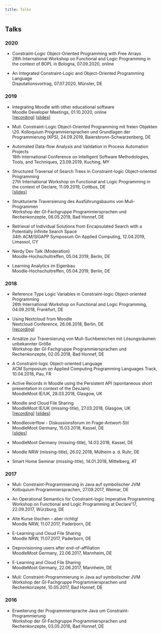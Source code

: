 ```yaml
---
title: Talks
---
```


## Talks

### 2020

* Constraint-Logic Object-Oriented Programming with Free Arrays  
  28th International Workshop on Functional and Logic Programming in the context of BOPL in Bologna, 07.09.2020, online

* An Integrated Constraint-Logic and Object-Oriented Programming Language  
  Disputationsvortrag, 07.07.2020, Münster, DE



### 2019

* Integrating Moodle with other educational software  
  Moodle Developer Meetings, 01.10.2020, online  
  \[[recording](https://moodle.org/mod/bigbluebuttonbn/view.php?id=8596)] \[[slides](https://docs.moodle.org/dev/images_dev/0/01/2019-10-devtalk-integrations.pdf)]

* Muli: Constraint-Logic Object-Oriented Programming mit freien Objekten  
  \20. Kolloquium Programmiersprachen und Grundlagen der Programmierung (KPS), 24.09.2019, Baiersbronn-Schwarzenberg, DE

* Automated Data-flow Analysis and Validation in Process Automation Projects  
  18th International Conference on Intelligent Software Methodologies, Tools, and Techniques, 23.09.2019, Kuching, MY

* Structured Traversal of Search Trees in Constraint-logic Object-oriented Programming  
  27th International Workshop on Functional and Logic Programming in the context of Declare, 11.09.2019, Cottbus, DE  
  \[[slides](https://www.declare19.de/wp-content/uploads/2019/09/Structured-Traversal-of-Search-Trees-in-Constraint-logic-Object-oriented-Programming.pdf)]

* Strukturierte Traversierung des Ausführungsbaums von Muli-Programmen  
  Workshop der GI-Fachgruppe Programmiersprachen und Rechenkonzepte, 06.05.2019, Bad Honnef, DE

* Retrieval of Individual Solutions from Encapsulated Search with a Potentially Infinite Search Space  
  34th ACM/SIGAPP Symposium On Applied Computing, 12.04.2019, Limassol, CY
  
  
* Nerdy Dev Talk (Moderation)  
  Moodle-Hochschultreffen, 05.04.2019, Berlin, DE

* Learning Analytics im Eigenbau  
  Moodle-Hochschultreffen, 05.04.2019, Berlin, DE

### 2018

* Reference Type Logic Variables in Constraint-logic Object-oriented Programming  
  26th International Workshop on Functional and Logic Programming, 04.09.2018, Frankfurt, DE

* Using Nextcloud from Moodle  
  Nextcloud Conference, 26.08.2018, Berlin, DE  
  \[[recording](https://www.youtube.com/watch?v=_sKY9FzikIQ)]

* Ansätze zur Traversierung von Muli-Suchbereichen mit Lösungsräumen unbekannter Größe  
  Workshop der GI-Fachgruppe Programmiersprachen und Rechenkonzepte, 02.05.2018, Bad Honnef, DE

* A Constraint-logic Object-oriented Language  
  ACM Symposium on Applied Computing Programming Languages Track, 10.04.2018, Pau, FR

* Active Records in Moodle using the Persistent API (spontaneous short presentation in context of the DevJam)  
  MoodleMoot IE/UK, 28.03.2018, Glasgow, UK

* Moodle and Cloud File Sharing  
  MoodleMoot IE/UK (missing-title), 27.03.2018, Glasgow, UK  
  \[[recording](https://www.youtube.com/watch?v=67N3FabV8DA)] \[[slides](https://assets.moodlemoot.org/sites/58/20180406082901/Moodle-and-Cloud-File-Sharing-%E2%80%93-Integration-with-ownCloud-and-Nextcloud-presented-by-Jan-Dageforde-Univeristy-of-Munster.pdf)]

* Moodleoverflow - Diskussionsforum im Frage-Antwort-Stil  
  MoodleMoot Germany, 15.03.2018, Kassel, DE  
  \[[slides](https://moodlemoot.moodle.de/pluginfile.php/11260/mod_data/content/24574/moodleoverflow.pdf)]

* MoodleMoot Germany (missing-title), 14.03.2018, Kassel, DE

* Moodle NRW (missing-title), 26.02.2018, Mülheim a. d. Ruhr, DE

* Smart Home Seminar (missing-title), 14.01.2018, Mittelberg, AT


### 2017


* Muli: Constraint-Programmierung in Java auf symbolischer JVM  
  Kolloquium Programmiersprachen, 27.09.2017, Weimar, DE

* An Operational Semantics for Constraint-logic Imperative Programming  
  Workshop on Functional and Logic Programming at Declare'17, 22.09.2017, Würzburg, DE

* Alte Kurse löschen – aber richtig!  
  Moodle NRW, 11.07.2017, Paderborn, DE

* E-Learning und Cloud File Sharing  
  Moodle NRW, 11.07.2017, Paderborn, DE

* Deprovisioning users after end-of-affiliation  
  MoodleMoot Germany, 22.06.2017, Mannheim, DE

* E-Learning and Cloud File Sharing  
  MoodleMoot Germany, 22.06.2017, Mannheim, DE

* Muli: Constraint-Programmierung in Java auf symbolischer JVM  
  Workshop der GI-Fachgruppe Programmiersprachen und Rechenkonzepte, 10.05.2017, Bad Honnef, DE


### 2016

* Erweiterung der Programmiersprache Java um Constraint-Programmierung  
  Workshop der GI-Fachgruppe Programmiersprachen und Rechenkonzepte, 03.05.2016, Bad Honnef, DE
